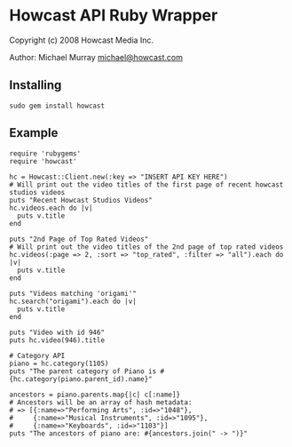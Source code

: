 # Howcast API Ruby Wrapper

Copyright (c) 2008 Howcast Media Inc.

Author: Michael Murray <michael@howcast.com>

## Installing
	
    sudo gem install howcast
  
## Example

    require 'rubygems'
    require 'howcast'

    hc = Howcast::Client.new(:key => "INSERT API KEY HERE")
    # Will print out the video titles of the first page of recent howcast studios videos
    puts "Recent Howcast Studios Videos"
    hc.videos.each do |v|
      puts v.title
    end

    puts "2nd Page of Top Rated Videos"
    # Will print out the video titles of the 2nd page of top rated videos
    hc.videos(:page => 2, :sort => "top_rated", :filter => "all").each do |v|
      puts v.title
    end

    puts "Videos matching 'origami'"
    hc.search("origami").each do |v|
      puts v.title
    end

    puts "Video with id 946"
    puts hc.video(946).title
  
    # Category API
    piano = hc.category(1105)
    puts "The parent category of Piano is #{hc.category(piano.parent_id).name}"
  
    ancestors = piano.parents.map{|c| c[:name]}
    # Ancestors will be an array of hash metadata: 
    # => [{:name=>"Performing Arts", :id=>"1048"}, 
    #     {:name=>"Musical Instruments", :id=>"1095"}, 
    #     {:name=>"Keyboards", :id=>"1103"}]
    puts "The ancestors of piano are: #{ancestors.join(" -> ")}"